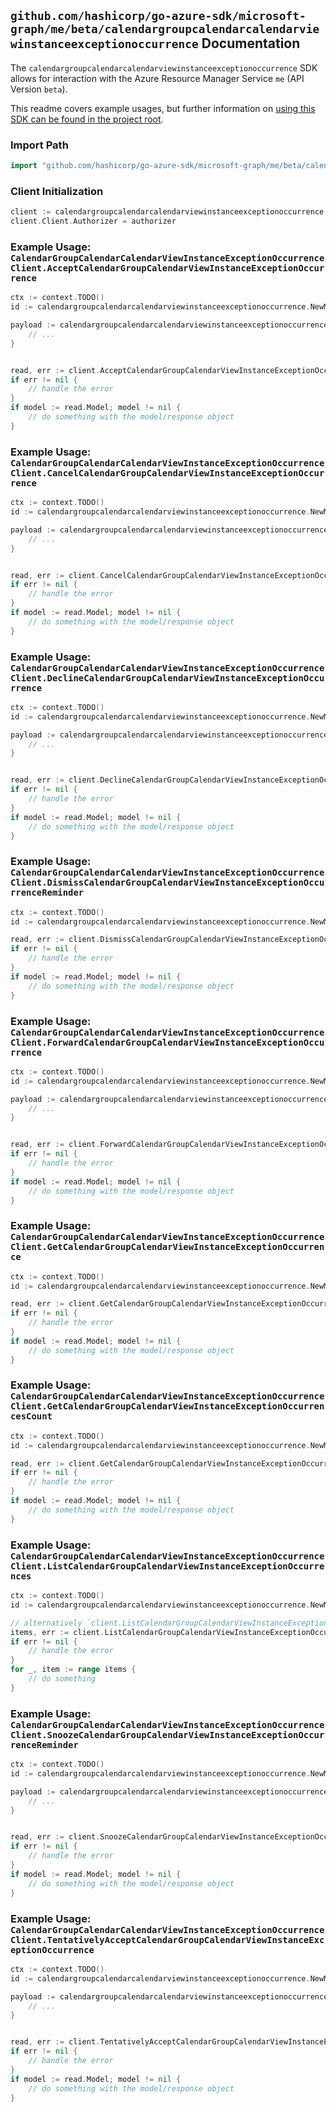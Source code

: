 
## `github.com/hashicorp/go-azure-sdk/microsoft-graph/me/beta/calendargroupcalendarcalendarviewinstanceexceptionoccurrence` Documentation

The `calendargroupcalendarcalendarviewinstanceexceptionoccurrence` SDK allows for interaction with the Azure Resource Manager Service `me` (API Version `beta`).

This readme covers example usages, but further information on [using this SDK can be found in the project root](https://github.com/hashicorp/go-azure-sdk/tree/main/docs).

### Import Path

```go
import "github.com/hashicorp/go-azure-sdk/microsoft-graph/me/beta/calendargroupcalendarcalendarviewinstanceexceptionoccurrence"
```


### Client Initialization

```go
client := calendargroupcalendarcalendarviewinstanceexceptionoccurrence.NewCalendarGroupCalendarCalendarViewInstanceExceptionOccurrenceClientWithBaseURI("https://management.azure.com")
client.Client.Authorizer = authorizer
```


### Example Usage: `CalendarGroupCalendarCalendarViewInstanceExceptionOccurrenceClient.AcceptCalendarGroupCalendarViewInstanceExceptionOccurrence`

```go
ctx := context.TODO()
id := calendargroupcalendarcalendarviewinstanceexceptionoccurrence.NewMeCalendarGroupIdCalendarIdCalendarViewIdInstanceIdExceptionOccurrenceID("calendarGroupIdValue", "calendarIdValue", "eventIdValue", "eventId1Value", "eventId2Value")

payload := calendargroupcalendarcalendarviewinstanceexceptionoccurrence.AcceptCalendarGroupCalendarViewInstanceExceptionOccurrenceRequest{
	// ...
}


read, err := client.AcceptCalendarGroupCalendarViewInstanceExceptionOccurrence(ctx, id, payload)
if err != nil {
	// handle the error
}
if model := read.Model; model != nil {
	// do something with the model/response object
}
```


### Example Usage: `CalendarGroupCalendarCalendarViewInstanceExceptionOccurrenceClient.CancelCalendarGroupCalendarViewInstanceExceptionOccurrence`

```go
ctx := context.TODO()
id := calendargroupcalendarcalendarviewinstanceexceptionoccurrence.NewMeCalendarGroupIdCalendarIdCalendarViewIdInstanceIdExceptionOccurrenceID("calendarGroupIdValue", "calendarIdValue", "eventIdValue", "eventId1Value", "eventId2Value")

payload := calendargroupcalendarcalendarviewinstanceexceptionoccurrence.CancelCalendarGroupCalendarViewInstanceExceptionOccurrenceRequest{
	// ...
}


read, err := client.CancelCalendarGroupCalendarViewInstanceExceptionOccurrence(ctx, id, payload)
if err != nil {
	// handle the error
}
if model := read.Model; model != nil {
	// do something with the model/response object
}
```


### Example Usage: `CalendarGroupCalendarCalendarViewInstanceExceptionOccurrenceClient.DeclineCalendarGroupCalendarViewInstanceExceptionOccurrence`

```go
ctx := context.TODO()
id := calendargroupcalendarcalendarviewinstanceexceptionoccurrence.NewMeCalendarGroupIdCalendarIdCalendarViewIdInstanceIdExceptionOccurrenceID("calendarGroupIdValue", "calendarIdValue", "eventIdValue", "eventId1Value", "eventId2Value")

payload := calendargroupcalendarcalendarviewinstanceexceptionoccurrence.DeclineCalendarGroupCalendarViewInstanceExceptionOccurrenceRequest{
	// ...
}


read, err := client.DeclineCalendarGroupCalendarViewInstanceExceptionOccurrence(ctx, id, payload)
if err != nil {
	// handle the error
}
if model := read.Model; model != nil {
	// do something with the model/response object
}
```


### Example Usage: `CalendarGroupCalendarCalendarViewInstanceExceptionOccurrenceClient.DismissCalendarGroupCalendarViewInstanceExceptionOccurrenceReminder`

```go
ctx := context.TODO()
id := calendargroupcalendarcalendarviewinstanceexceptionoccurrence.NewMeCalendarGroupIdCalendarIdCalendarViewIdInstanceIdExceptionOccurrenceID("calendarGroupIdValue", "calendarIdValue", "eventIdValue", "eventId1Value", "eventId2Value")

read, err := client.DismissCalendarGroupCalendarViewInstanceExceptionOccurrenceReminder(ctx, id)
if err != nil {
	// handle the error
}
if model := read.Model; model != nil {
	// do something with the model/response object
}
```


### Example Usage: `CalendarGroupCalendarCalendarViewInstanceExceptionOccurrenceClient.ForwardCalendarGroupCalendarViewInstanceExceptionOccurrence`

```go
ctx := context.TODO()
id := calendargroupcalendarcalendarviewinstanceexceptionoccurrence.NewMeCalendarGroupIdCalendarIdCalendarViewIdInstanceIdExceptionOccurrenceID("calendarGroupIdValue", "calendarIdValue", "eventIdValue", "eventId1Value", "eventId2Value")

payload := calendargroupcalendarcalendarviewinstanceexceptionoccurrence.ForwardCalendarGroupCalendarViewInstanceExceptionOccurrenceRequest{
	// ...
}


read, err := client.ForwardCalendarGroupCalendarViewInstanceExceptionOccurrence(ctx, id, payload)
if err != nil {
	// handle the error
}
if model := read.Model; model != nil {
	// do something with the model/response object
}
```


### Example Usage: `CalendarGroupCalendarCalendarViewInstanceExceptionOccurrenceClient.GetCalendarGroupCalendarViewInstanceExceptionOccurrence`

```go
ctx := context.TODO()
id := calendargroupcalendarcalendarviewinstanceexceptionoccurrence.NewMeCalendarGroupIdCalendarIdCalendarViewIdInstanceIdExceptionOccurrenceID("calendarGroupIdValue", "calendarIdValue", "eventIdValue", "eventId1Value", "eventId2Value")

read, err := client.GetCalendarGroupCalendarViewInstanceExceptionOccurrence(ctx, id, calendargroupcalendarcalendarviewinstanceexceptionoccurrence.DefaultGetCalendarGroupCalendarViewInstanceExceptionOccurrenceOperationOptions())
if err != nil {
	// handle the error
}
if model := read.Model; model != nil {
	// do something with the model/response object
}
```


### Example Usage: `CalendarGroupCalendarCalendarViewInstanceExceptionOccurrenceClient.GetCalendarGroupCalendarViewInstanceExceptionOccurrencesCount`

```go
ctx := context.TODO()
id := calendargroupcalendarcalendarviewinstanceexceptionoccurrence.NewMeCalendarGroupIdCalendarIdCalendarViewIdInstanceID("calendarGroupIdValue", "calendarIdValue", "eventIdValue", "eventId1Value")

read, err := client.GetCalendarGroupCalendarViewInstanceExceptionOccurrencesCount(ctx, id, calendargroupcalendarcalendarviewinstanceexceptionoccurrence.DefaultGetCalendarGroupCalendarViewInstanceExceptionOccurrencesCountOperationOptions())
if err != nil {
	// handle the error
}
if model := read.Model; model != nil {
	// do something with the model/response object
}
```


### Example Usage: `CalendarGroupCalendarCalendarViewInstanceExceptionOccurrenceClient.ListCalendarGroupCalendarViewInstanceExceptionOccurrences`

```go
ctx := context.TODO()
id := calendargroupcalendarcalendarviewinstanceexceptionoccurrence.NewMeCalendarGroupIdCalendarIdCalendarViewIdInstanceID("calendarGroupIdValue", "calendarIdValue", "eventIdValue", "eventId1Value")

// alternatively `client.ListCalendarGroupCalendarViewInstanceExceptionOccurrences(ctx, id, calendargroupcalendarcalendarviewinstanceexceptionoccurrence.DefaultListCalendarGroupCalendarViewInstanceExceptionOccurrencesOperationOptions())` can be used to do batched pagination
items, err := client.ListCalendarGroupCalendarViewInstanceExceptionOccurrencesComplete(ctx, id, calendargroupcalendarcalendarviewinstanceexceptionoccurrence.DefaultListCalendarGroupCalendarViewInstanceExceptionOccurrencesOperationOptions())
if err != nil {
	// handle the error
}
for _, item := range items {
	// do something
}
```


### Example Usage: `CalendarGroupCalendarCalendarViewInstanceExceptionOccurrenceClient.SnoozeCalendarGroupCalendarViewInstanceExceptionOccurrenceReminder`

```go
ctx := context.TODO()
id := calendargroupcalendarcalendarviewinstanceexceptionoccurrence.NewMeCalendarGroupIdCalendarIdCalendarViewIdInstanceIdExceptionOccurrenceID("calendarGroupIdValue", "calendarIdValue", "eventIdValue", "eventId1Value", "eventId2Value")

payload := calendargroupcalendarcalendarviewinstanceexceptionoccurrence.SnoozeCalendarGroupCalendarViewInstanceExceptionOccurrenceReminderRequest{
	// ...
}


read, err := client.SnoozeCalendarGroupCalendarViewInstanceExceptionOccurrenceReminder(ctx, id, payload)
if err != nil {
	// handle the error
}
if model := read.Model; model != nil {
	// do something with the model/response object
}
```


### Example Usage: `CalendarGroupCalendarCalendarViewInstanceExceptionOccurrenceClient.TentativelyAcceptCalendarGroupCalendarViewInstanceExceptionOccurrence`

```go
ctx := context.TODO()
id := calendargroupcalendarcalendarviewinstanceexceptionoccurrence.NewMeCalendarGroupIdCalendarIdCalendarViewIdInstanceIdExceptionOccurrenceID("calendarGroupIdValue", "calendarIdValue", "eventIdValue", "eventId1Value", "eventId2Value")

payload := calendargroupcalendarcalendarviewinstanceexceptionoccurrence.TentativelyAcceptCalendarGroupCalendarViewInstanceExceptionOccurrenceRequest{
	// ...
}


read, err := client.TentativelyAcceptCalendarGroupCalendarViewInstanceExceptionOccurrence(ctx, id, payload)
if err != nil {
	// handle the error
}
if model := read.Model; model != nil {
	// do something with the model/response object
}
```
